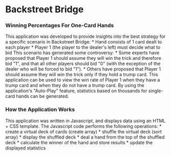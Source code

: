 # Backstreet Bridge
### Winning Percentages For One-Card Hands

This application was developed to provide insights into the best strategy for a specific scenario in Backstreet Bridge:
	* Hand consists of 1 card dealt to each player
	* Player 1 (the player to the dealer's left) must decide what to bid
This scenario has generated some controversy:
	* Some experts have proposed that Player 1 should assume they will win the trick and therefore bid "1", and that all other players should bid "0" (with the exception of the dealer who will be forced to bid "1").
	* Others have proposed that Player 1 should assume they will win the trick only if they hold a trump card.
This application can be used to view the win rate of Player 1 when they have a trump card and when they do not have a trump card. By using the application's "Auto-Play" feature, statistics based on thousands for single-card hands can be generated.
### How the Application Works
This application was written in Javascript, and displays data using an HTML + CSS template.
The Javascript code performs the following operations:
	* create a virtual deck of cards (create array)
	* shuffle the virtual deck (sort array)
	* display the shuffled deck
	* deal a hand from the top of the shuffled deck
	* calculate the winner of the hand and store results
	* update the displayed statistics
